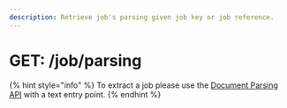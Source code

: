 ```yaml
---
description: Retrieve job's parsing given job key or job reference.
---
```


# GET: /job/parsing

{% hint style="info" %}
To extract a job please use the [Document Parsing API](../document-endpoints/post-document-parsing.md) with a text entry point.
{% endhint %}

